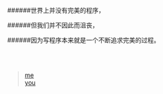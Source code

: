 ######世界上并没有完美的程序，

######但我们并不因此而沮丧，

######因为写程序本来就是一个不断追求完美的过程。

</br>
</br>

> <a href="./article/me.html">me</a></br>
> <a href="./article/you.html">you</a>